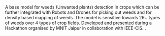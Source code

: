 A base model for weeds (Unwanted plants) detection in crops which can be further integrated with Robots and Drones for picking out weeds and for density based mapping of weeds.
The model is sensitive towards 26+ types of weeds over 4 types of crop fields.
Developed and presented during a Hackathon organised by MNIT Jaipur in collaboration with IEEE-CIS.
 .
